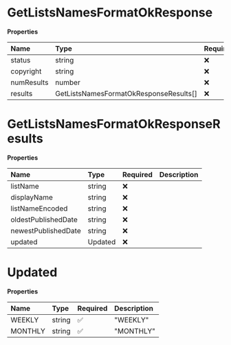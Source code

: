 # GetListsNamesFormatOkResponse

**Properties**

| Name       | Type                                   | Required | Description |
| :--------- | :------------------------------------- | :------- | :---------- |
| status     | string                                 | ❌       |             |
| copyright  | string                                 | ❌       |             |
| numResults | number                                 | ❌       |             |
| results    | GetListsNamesFormatOkResponseResults[] | ❌       |             |

# GetListsNamesFormatOkResponseResults

**Properties**

| Name                | Type    | Required | Description |
| :------------------ | :------ | :------- | :---------- |
| listName            | string  | ❌       |             |
| displayName         | string  | ❌       |             |
| listNameEncoded     | string  | ❌       |             |
| oldestPublishedDate | string  | ❌       |             |
| newestPublishedDate | string  | ❌       |             |
| updated             | Updated | ❌       |             |

# Updated

**Properties**

| Name    | Type   | Required | Description |
| :------ | :----- | :------- | :---------- |
| WEEKLY  | string | ✅       | "WEEKLY"    |
| MONTHLY | string | ✅       | "MONTHLY"   |

<!-- This file was generated by liblab | https://liblab.com/ -->
